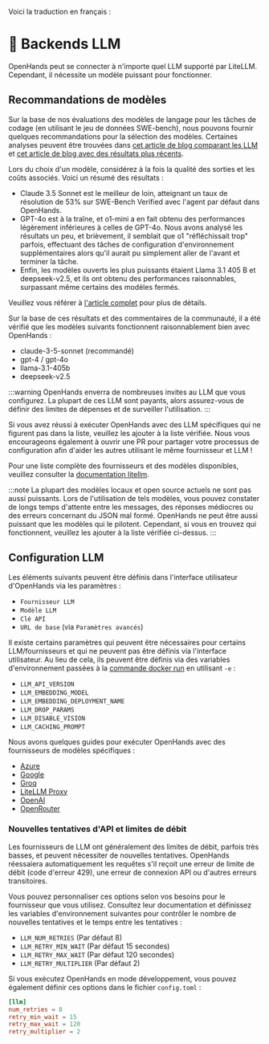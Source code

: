 Voici la traduction en français :

# 🤖 Backends LLM

OpenHands peut se connecter à n'importe quel LLM supporté par LiteLLM. Cependant, il nécessite un modèle puissant pour fonctionner.

## Recommandations de modèles

Sur la base de nos évaluations des modèles de langage pour les tâches de codage (en utilisant le jeu de données SWE-bench), nous pouvons fournir quelques recommandations pour la sélection des modèles. Certaines analyses peuvent être trouvées dans [cet article de blog comparant les LLM](https://www.all-hands.dev/blog/evaluation-of-llms-as-coding-agents-on-swe-bench-at-30x-speed) et [cet article de blog avec des résultats plus récents](https://www.all-hands.dev/blog/openhands-codeact-21-an-open-state-of-the-art-software-development-agent).

Lors du choix d'un modèle, considérez à la fois la qualité des sorties et les coûts associés. Voici un résumé des résultats :

- Claude 3.5 Sonnet est le meilleur de loin, atteignant un taux de résolution de 53% sur SWE-Bench Verified avec l'agent par défaut dans OpenHands.
- GPT-4o est à la traîne, et o1-mini a en fait obtenu des performances légèrement inférieures à celles de GPT-4o. Nous avons analysé les résultats un peu, et brièvement, il semblait que o1 "réfléchissait trop" parfois, effectuant des tâches de configuration d'environnement supplémentaires alors qu'il aurait pu simplement aller de l'avant et terminer la tâche.
- Enfin, les modèles ouverts les plus puissants étaient Llama 3.1 405 B et deepseek-v2.5, et ils ont obtenu des performances raisonnables, surpassant même certains des modèles fermés.

Veuillez vous référer à [l'article complet](https://www.all-hands.dev/blog/evaluation-of-llms-as-coding-agents-on-swe-bench-at-30x-speed) pour plus de détails.

Sur la base de ces résultats et des commentaires de la communauté, il a été vérifié que les modèles suivants fonctionnent raisonnablement bien avec OpenHands :

- claude-3-5-sonnet (recommandé)
- gpt-4 / gpt-4o
- llama-3.1-405b
- deepseek-v2.5

:::warning
OpenHands enverra de nombreuses invites au LLM que vous configurez. La plupart de ces LLM sont payants, alors assurez-vous de définir des limites de dépenses et de surveiller l'utilisation.
:::

Si vous avez réussi à exécuter OpenHands avec des LLM spécifiques qui ne figurent pas dans la liste, veuillez les ajouter à la liste vérifiée. Nous vous encourageons également à ouvrir une PR pour partager votre processus de configuration afin d'aider les autres utilisant le même fournisseur et LLM !

Pour une liste complète des fournisseurs et des modèles disponibles, veuillez consulter la [documentation litellm](https://docs.litellm.ai/docs/providers).

:::note
La plupart des modèles locaux et open source actuels ne sont pas aussi puissants. Lors de l'utilisation de tels modèles, vous pouvez constater de longs temps d'attente entre les messages, des réponses médiocres ou des erreurs concernant du JSON mal formé. OpenHands ne peut être aussi puissant que les modèles qui le pilotent. Cependant, si vous en trouvez qui fonctionnent, veuillez les ajouter à la liste vérifiée ci-dessus.
:::

## Configuration LLM

Les éléments suivants peuvent être définis dans l'interface utilisateur d'OpenHands via les paramètres :

- `Fournisseur LLM`
- `Modèle LLM`
- `Clé API`
- `URL de base` (via `Paramètres avancés`)

Il existe certains paramètres qui peuvent être nécessaires pour certains LLM/fournisseurs et qui ne peuvent pas être définis via l'interface utilisateur. Au lieu de cela, ils peuvent être définis via des variables d'environnement passées à la [commande docker run](/modules/usage/installation#start-the-app) en utilisant `-e` :

- `LLM_API_VERSION`
- `LLM_EMBEDDING_MODEL`
- `LLM_EMBEDDING_DEPLOYMENT_NAME`
- `LLM_DROP_PARAMS`
- `LLM_DISABLE_VISION`
- `LLM_CACHING_PROMPT`

Nous avons quelques guides pour exécuter OpenHands avec des fournisseurs de modèles spécifiques :

- [Azure](llms/azure-llms)
- [Google](llms/google-llms)
- [Groq](llms/groq)
- [LiteLLM Proxy](llms/litellm-proxy)
- [OpenAI](llms/openai-llms)
- [OpenRouter](llms/openrouter)

### Nouvelles tentatives d'API et limites de débit

Les fournisseurs de LLM ont généralement des limites de débit, parfois très basses, et peuvent nécessiter de nouvelles tentatives. OpenHands réessaiera automatiquement les requêtes s'il reçoit une erreur de limite de débit (code d'erreur 429), une erreur de connexion API ou d'autres erreurs transitoires.

Vous pouvez personnaliser ces options selon vos besoins pour le fournisseur que vous utilisez. Consultez leur documentation et définissez les variables d'environnement suivantes pour contrôler le nombre de nouvelles tentatives et le temps entre les tentatives :

- `LLM_NUM_RETRIES` (Par défaut 8)
- `LLM_RETRY_MIN_WAIT` (Par défaut 15 secondes)
- `LLM_RETRY_MAX_WAIT` (Par défaut 120 secondes)
- `LLM_RETRY_MULTIPLIER` (Par défaut 2)

Si vous exécutez OpenHands en mode développement, vous pouvez également définir ces options dans le fichier `config.toml` :

```toml
[llm]
num_retries = 8
retry_min_wait = 15
retry_max_wait = 120
retry_multiplier = 2
```
